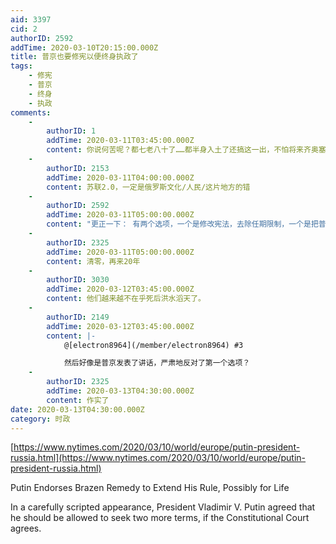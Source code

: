 ```yaml
---
aid: 3397
cid: 2
authorID: 2592
addTime: 2020-03-10T20:15:00.000Z
title: 普京也要修宪以便终身执政了
tags:
    - 修宪
    - 普京
    - 终身
    - 执政
comments:
    -
        authorID: 1
        addTime: 2020-03-11T03:45:00.000Z
        content: 你说何苦呢？都七老八十了……都半身入土了还搞这一出，不怕将来齐奥塞斯库？
    -
        authorID: 2153
        addTime: 2020-03-11T04:00:00.000Z
        content: 苏联2.0，一定是俄罗斯文化/人民/这片地方的错
    -
        authorID: 2592
        addTime: 2020-03-11T05:00:00.000Z
        content: "更正一下： 有两个选项，一个是修改宪法，去除任期限制，一个是把普京的之前历史清零，然后两届之后又是两届。\n\n\U0001F602"
    -
        authorID: 2325
        addTime: 2020-03-11T05:00:00.000Z
        content: 清零，再来20年
    -
        authorID: 3030
        addTime: 2020-03-12T03:45:00.000Z
        content: 他们越来越不在乎死后洪水滔天了。
    -
        authorID: 2149
        addTime: 2020-03-12T03:45:00.000Z
        content: |-
            @[electron8964](/member/electron8964) #3

            然后好像是普京发表了讲话，严肃地反对了第一个选项？
    -
        authorID: 2325
        addTime: 2020-03-13T04:30:00.000Z
        content: 作实了
date: 2020-03-13T04:30:00.000Z
category: 时政
---
```


[https://www.nytimes.com/2020/03/10/world/europe/putin-president-russia.html](https://www.nytimes.com/2020/03/10/world/europe/putin-president-russia.html)

Putin Endorses Brazen Remedy to Extend His Rule, Possibly for Life

In a carefully scripted appearance, President Vladimir V. Putin agreed that he should be allowed to seek two more terms, if the Constitutional Court agrees.
